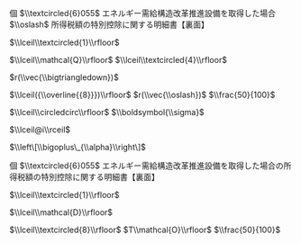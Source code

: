 個 $\\textcircled{6}055$ エネルギー需給構造改革推進設備を取得した場合 $\\oslash$ 所得税額の特別控除に関する明細書【裏面】

$\\lceil\\textcircled{1}\\rfloor$

$\\lceil\\mathcal{Q}\\rfloor$ $\\lceil\\textcircled{4}\\rfloor$

$r(\\vec{\\bigtriangledown})$

$\\lceil({\\overline{{8}}})\\rfloor$ $r(\\vec{\\oslash})$ $\\frac{50}{100}$

$\\lceil\\circledcirc\\rfloor$ $\\boldsymbol{\\sigma}$

$\\lceil@i\\rceil$

$\\left\[\\bigoplus\_{\\alpha}\\right\]$

個 $\\textcircled{6}055$ エネルギー需給構造改革推進設備を取得した場合の所得税額の特別控除に関する明細書【裏面】

$\\lceil\\textcircled{1}\\rfloor$

$\\lceil\\mathcal{D}\\rfloor$

$\\lceil\\textcircled{8}\\rfloor$ $T\\mathcal{O}\\rfloor$ $\\frac{50}{100}$